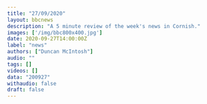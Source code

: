 ```yaml
---
title: "27/09/2020"
layout: bbcnews
description: "A 5 minute review of the week's news in Cornish."
images: ['/img/bbc800x400.jpg']
date: 2020-09-27T14:00:00Z
label: "news"
authors: ["Duncan McIntosh"]
audio: ""
tags: []
videos: []
data: "200927"
withaudio: false
draft: false
---
```

